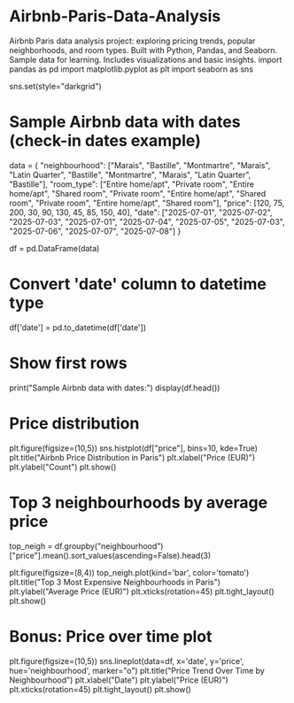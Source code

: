 # Airbnb-Paris-Data-Analysis
Airbnb Paris data analysis project: exploring pricing trends, popular neighborhoods, and room types. Built with Python, Pandas, and Seaborn. Sample data for learning. Includes visualizations and basic insights.
import pandas as pd
import matplotlib.pyplot as plt
import seaborn as sns

sns.set(style="darkgrid")

# Sample Airbnb data with dates (check-in dates example)
data = {
    "neighbourhood": ["Marais", "Bastille", "Montmartre", "Marais", "Latin Quarter", "Bastille", "Montmartre", "Marais", "Latin Quarter", "Bastille"],
    "room_type": ["Entire home/apt", "Private room", "Entire home/apt", "Shared room", "Private room", "Entire home/apt", "Shared room", "Private room", "Entire home/apt", "Shared room"],
    "price": [120, 75, 200, 30, 90, 130, 45, 85, 150, 40],
    "date": ["2025-07-01", "2025-07-02", "2025-07-03", "2025-07-01", "2025-07-04", "2025-07-05", "2025-07-03", "2025-07-06", "2025-07-07", "2025-07-08"]
}

df = pd.DataFrame(data)

# Convert 'date' column to datetime type
df['date'] = pd.to_datetime(df['date'])

# Show first rows
print("Sample Airbnb data with dates:")
display(df.head())

# Price distribution
plt.figure(figsize=(10,5))
sns.histplot(df["price"], bins=10, kde=True)
plt.title("Airbnb Price Distribution in Paris")
plt.xlabel("Price (EUR)")
plt.ylabel("Count")
plt.show()

# Top 3 neighbourhoods by average price
top_neigh = df.groupby("neighbourhood")["price"].mean().sort_values(ascending=False).head(3)

plt.figure(figsize=(8,4))
top_neigh.plot(kind='bar', color='tomato')
plt.title("Top 3 Most Expensive Neighbourhoods in Paris")
plt.ylabel("Average Price (EUR)")
plt.xticks(rotation=45)
plt.tight_layout()
plt.show()

# Bonus: Price over time plot
plt.figure(figsize=(10,5))
sns.lineplot(data=df, x='date', y='price', hue='neighbourhood', marker="o")
plt.title("Price Trend Over Time by Neighbourhood")
plt.xlabel("Date")
plt.ylabel("Price (EUR)")
plt.xticks(rotation=45)
plt.tight_layout()
plt.show()
